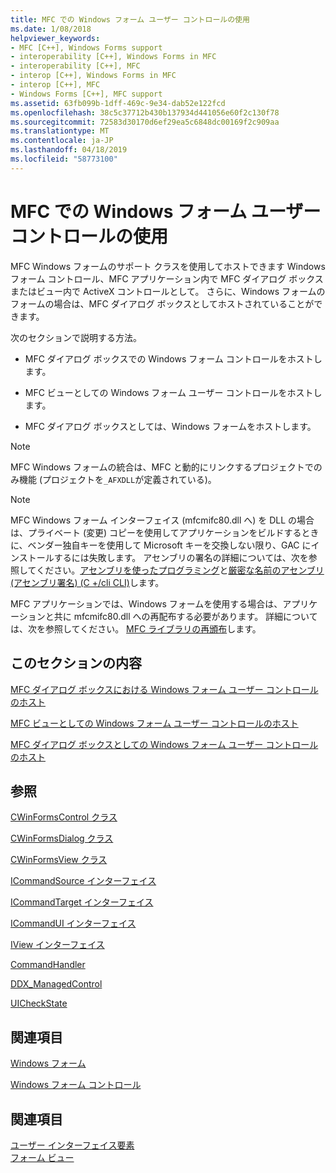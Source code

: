 ```yaml
---
title: MFC での Windows フォーム ユーザー コントロールの使用
ms.date: 1/08/2018
helpviewer_keywords:
- MFC [C++], Windows Forms support
- interoperability [C++], Windows Forms in MFC
- interoperability [C++], MFC
- interop [C++], Windows Forms in MFC
- interop [C++], MFC
- Windows Forms [C++], MFC support
ms.assetid: 63fb099b-1dff-469c-9e34-dab52e122fcd
ms.openlocfilehash: 38c5c37712b430b137934d441056e60f2c130f78
ms.sourcegitcommit: 72583d30170d6ef29ea5c6848dc00169f2c909aa
ms.translationtype: MT
ms.contentlocale: ja-JP
ms.lasthandoff: 04/18/2019
ms.locfileid: "58773100"
---
```

# <a name="using-a-windows-form-user-control-in-mfc"></a>MFC での Windows フォーム ユーザー コントロールの使用

MFC Windows フォームのサポート クラスを使用してホストできます Windows フォーム コントロール、MFC アプリケーション内で MFC ダイアログ ボックスまたはビュー内で ActiveX コントロールとして。 さらに、Windows フォームのフォームの場合は、MFC ダイアログ ボックスとしてホストされていることができます。

次のセクションで説明する方法。

- MFC ダイアログ ボックスでの Windows フォーム コントロールをホストします。

- MFC ビューとしての Windows フォーム ユーザー コントロールをホストします。

- MFC ダイアログ ボックスとしては、Windows フォームをホストします。

> [!NOTE]
> MFC Windows フォームの統合は、MFC と動的にリンクするプロジェクトでのみ機能 (プロジェクトを`_AFXDLL`が定義されている)。

> [!NOTE]
> MFC Windows フォーム インターフェイス (mfcmifc80.dll へ) を DLL の場合は、プライベート (変更) コピーを使用してアプリケーションをビルドするときに、ベンダー独自キーを使用して Microsoft キーを交換しない限り、GAC にインストールするには失敗します。 アセンブリの署名の詳細については、次を参照してください。[アセンブリを使ったプログラミング](/dotnet/framework/app-domains/programming-with-assemblies)と[厳密な名前のアセンブリ (アセンブリ署名) (C +/cli CLI)](../dotnet/strong-name-assemblies-assembly-signing-cpp-cli.md)します。

MFC アプリケーションでは、Windows フォームを使用する場合は、アプリケーションと共に mfcmifc80.dll への再配布する必要があります。 詳細については、次を参照してください。 [MFC ライブラリの再頒布](../windows/redistributing-the-mfc-library.md)します。

## <a name="in-this-section"></a>このセクションの内容

[MFC ダイアログ ボックスにおける Windows フォーム ユーザー コントロールのホスト](../dotnet/hosting-a-windows-form-user-control-in-an-mfc-dialog-box.md)

[MFC ビューとしての Windows フォーム ユーザー コントロールのホスト](../dotnet/hosting-a-windows-forms-user-control-as-an-mfc-view.md)

[MFC ダイアログ ボックスとしての Windows フォーム ユーザー コントロールのホスト](../dotnet/hosting-a-windows-form-user-control-as-an-mfc-dialog-box.md)

## <a name="reference"></a>参照

[CWinFormsControl クラス](../mfc/reference/cwinformscontrol-class.md)

[CWinFormsDialog クラス](../mfc/reference/cwinformsdialog-class.md)

[CWinFormsView クラス](../mfc/reference/cwinformsview-class.md)

[ICommandSource インターフェイス](../mfc/reference/icommandsource-interface.md)

[ICommandTarget インターフェイス](../mfc/reference/icommandtarget-interface.md)

[ICommandUI インターフェイス](../mfc/reference/icommandui-interface.md)

[IView インターフェイス](../mfc/reference/iview-interface.md)

[CommandHandler](../atl/commandhandler.md)

[DDX_ManagedControl](../mfc/reference/standard-dialog-data-exchange-routines.md#ddx_managedcontrol)

[UICheckState](../mfc/reference/uicheckstate-enumeration.md)

## <a name="related-sections"></a>関連項目

[Windows フォーム](/dotnet/framework/winforms/index)

[Windows フォーム コントロール](/dotnet/framework/winforms/controls/index)

## <a name="see-also"></a>関連項目

[ユーザー インターフェイス要素](../mfc/user-interface-elements-mfc.md)<br/>
[フォーム ビュー](../mfc/form-views-mfc.md)
